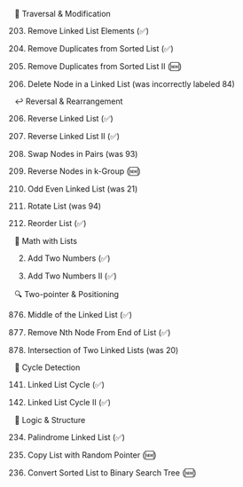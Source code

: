 🔁 Traversal & Modification

203. Remove Linked List Elements (✅)

204. Remove Duplicates from Sorted List (✅)

205. Remove Duplicates from Sorted List II (🆕)

206. Delete Node in a Linked List (was incorrectly labeled 84)

↩️ Reversal & Rearrangement

206. Reverse Linked List (✅)

207. Reverse Linked List II (✅)

208. Swap Nodes in Pairs (was 93)

209. Reverse Nodes in k-Group (🆕)

210. Odd Even Linked List (was 21)

211. Rotate List (was 94)

212. Reorder List (✅)

🧮 Math with Lists

2. Add Two Numbers (✅)

3. Add Two Numbers II (✅)

🔍 Two-pointer & Positioning

876. Middle of the Linked List (✅)

877. Remove Nth Node From End of List (✅)

878. Intersection of Two Linked Lists (was 20)

🔄 Cycle Detection

141. Linked List Cycle (✅)

142. Linked List Cycle II (✅)

🧠 Logic & Structure

234. Palindrome Linked List (✅)

235. Copy List with Random Pointer (🆕)

236. Convert Sorted List to Binary Search Tree (🆕)
